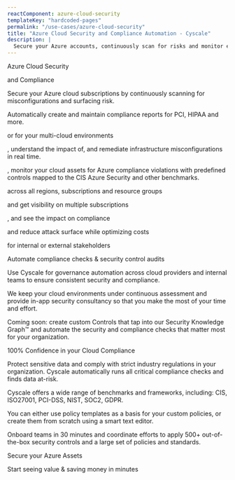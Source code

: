 ```yaml
---
reactComponent: azure-cloud-security
templateKey: "hardcoded-pages"
permalink: "/use-cases/azure-cloud-security"
title: "Azure Cloud Security and Compliance Automation - Cyscale"
description: |
  Secure your Azure accounts, continuously scan for risks and monitor events for misconfigurations.
---
```


Azure Cloud Security

and Compliance

Secure your Azure cloud subscriptions by continuously scanning for misconfigurations and
                                surfacing risk.

Automatically create and maintain compliance reports for PCI, HIPAA and more.

or for your multi-cloud environments

, understand
                                        the impact of, and remediate infrastructure misconfigurations in real time.

, monitor your cloud
                                        assets for Azure compliance violations with predefined controls mapped to the
                                        CIS Azure Security and other benchmarks.

across all regions,
                                        subscriptions and resource groups

and get visibility on multiple
                                        subscriptions

, and see the impact on compliance

and reduce attack surface
                                        while optimizing costs

for internal or
                                        external stakeholders

Automate compliance checks & security control audits

Use Cyscale for governance automation across cloud providers and internal teams to
                                    ensure consistent security and compliance.

We keep your cloud environments under continuous assessment and provide in-app
                                    security consultancy so that you make the most of your time and effort.

Coming soon: create custom Controls that tap into our Security Knowledge Graph™ and
                                    automate the security and compliance checks that matter most for your organization.

100% Confidence in your Cloud Compliance

Protect sensitive data and comply with strict industry regulations in your
                                        organization. Cyscale automatically runs all critical compliance checks and
                                        finds data at-risk.

Cyscale offers a wide range of benchmarks and frameworks, including: CIS,
                                        ISO27001, PCI-DSS, NIST, SOC2, GDPR.

You can either use policy templates as a basis for your custom policies, or
                                        create them from scratch using a smart text editor.

Onboard teams in 30 minutes and coordinate efforts to apply 500+ out-of-the-box
                                        security controls and a large set of policies and standards.

Secure your Azure Assets

Start seeing value & saving money in minutes


